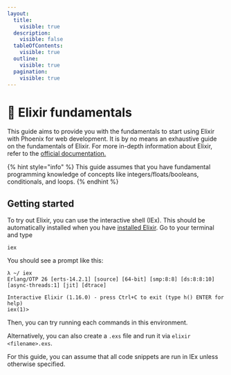 ```yaml
---
layout:
  title:
    visible: true
  description:
    visible: false
  tableOfContents:
    visible: true
  outline:
    visible: true
  pagination:
    visible: true
---
```


# 🐙 Elixir fundamentals

This guide aims to provide you with the fundamentals to start using Elixir with Phoenix for web development. It is by no means an exhaustive guide on the fundamentals of Elixir. For more in-depth information about Elixir, refer to the [official documentation.](https://hexdocs.pm/elixir/introduction.html)

{% hint style="info" %}
This guide assumes that you have fundamental programming knowledge of concepts like integers/floats/booleans, conditionals, and loops.
{% endhint %}

## Getting started

To try out Elixir, you can use the interactive shell (IEx). This should be automatically installed when you have [installed Elixir](../prerequisites.md). Go to your terminal and type

```
iex
```

You should see a prompt like this:

```
λ ~/ iex
Erlang/OTP 26 [erts-14.2.1] [source] [64-bit] [smp:8:8] [ds:8:8:10] [async-threads:1] [jit] [dtrace]

Interactive Elixir (1.16.0) - press Ctrl+C to exit (type h() ENTER for help)
iex(1)> 
```

Then, you can try running each commands in this environment.&#x20;

Alternatively, you can also create a `.exs` file and run it via `elixir <filename>.exs`.

For this guide, you can assume that all code snippets are run in IEx unless otherwise specified.
